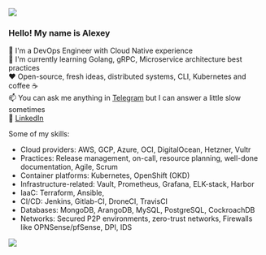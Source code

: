 <img src="https://img.shields.io/badge/country-Russia%20%F0%9F%87%B7%F0%9F%87%BA-blue"/> </br>

### Hello! My name is Alexey
:wave: I'm a DevOps Engineer with Cloud Native experience </br>
:book: I'm currently learning Golang, gRPC, Microservice architecture best practices </br>
:heart: Open-source, fresh ideas, distributed systems, CLI, Kubernetes and coffee :coffee: </br>
:mailbox: You can ask me anything in [Telegram](https://t.me/riddlesterling) but I can answer a little slow sometimes </br>
:hammer: [LinkedIn](https://www.linkedin.com/in/alexey-efimov-7a1b73151/)

Some of my skills:
- Cloud providers: AWS, GCP, Azure, OCI, DigitalOcean, Hetzner, Vultr
- Practices: Release management, on-call, resource planning, well-done documentation, Agile, Scrum
- Container platforms: Kubernetes, OpenShift (OKD)
- Infrastructure-related: Vault, Prometheus, Grafana, ELK-stack, Harbor
- IaaC: Terraform, Ansible, 
- CI/CD: Jenkins, Gitlab-CI, DroneCI, TravisCI
- Databases: MongoDB, ArangoDB, MySQL, PostgreSQL, CockroachDB
- Networks: Secured P2P environments, zero-trust networks, Firewalls like OPNSense/pfSense, DPI, IDS

<img src="https://i.pinimg.com/originals/63/de/a9/63dea981c6bad8559982f72c1fba55aa.gif">
<!--
**gris-gris/gris-gris** is a ✨ _special_ ✨ repository because its `README.md` (this file) appears on your GitHub profile.

Here are some ideas to get you started:

- 🔭 I’m currently working on ...
- 🌱 I’m currently learning ...
- 👯 I’m looking to collaborate on ...
- 🤔 I’m looking for help with ...
- 💬 Ask me about ...
- 📫 How to reach me: ...
- 😄 Pronouns: ...
- ⚡ Fun fact: ...
-->
